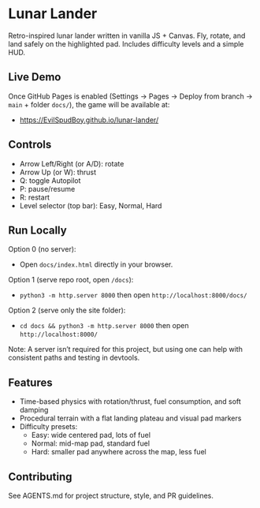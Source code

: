 # Lunar Lander

Retro-inspired lunar lander written in vanilla JS + Canvas. Fly, rotate, and land safely on the highlighted pad. Includes difficulty levels and a simple HUD.

## Live Demo
Once GitHub Pages is enabled (Settings → Pages → Deploy from branch → `main` + folder `docs/`), the game will be available at:

- https://EvilSpudBoy.github.io/lunar-lander/

## Controls
- Arrow Left/Right (or A/D): rotate
- Arrow Up (or W): thrust
- Q: toggle Autopilot
- P: pause/resume
- R: restart
- Level selector (top bar): Easy, Normal, Hard

## Run Locally
Option 0 (no server):
- Open `docs/index.html` directly in your browser.

Option 1 (serve repo root, open `/docs`):
- `python3 -m http.server 8000` then open `http://localhost:8000/docs/`

Option 2 (serve only the site folder):
- `cd docs && python3 -m http.server 8000` then open `http://localhost:8000/`

Note: A server isn’t required for this project, but using one can help with consistent paths and testing in devtools.

## Features
- Time-based physics with rotation/thrust, fuel consumption, and soft damping
- Procedural terrain with a flat landing plateau and visual pad markers
- Difficulty presets:
  - Easy: wide centered pad, lots of fuel
  - Normal: mid-map pad, standard fuel
  - Hard: smaller pad anywhere across the map, less fuel

## Contributing
See AGENTS.md for project structure, style, and PR guidelines.
